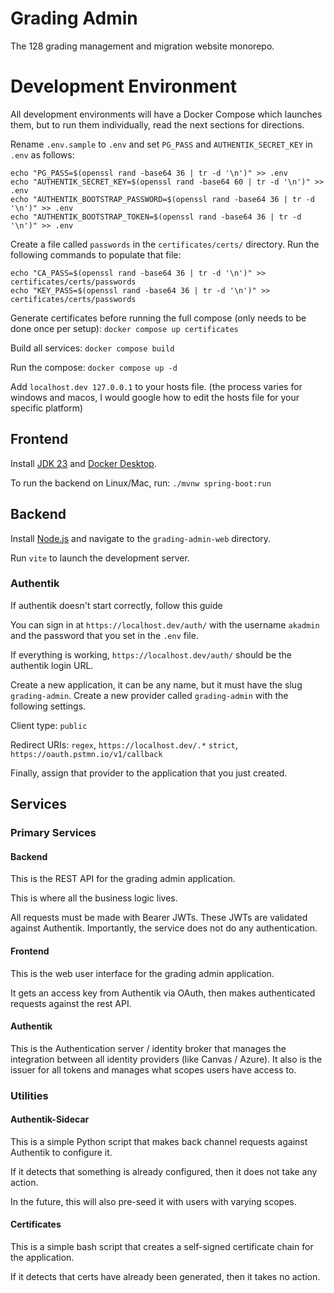 # Grading Admin

The 128 grading management and migration website monorepo.

# Development Environment

All development environments will have a Docker Compose which launches
them, but to run them individually, read the next sections for directions.

Rename `.env.sample` to `.env` and set `PG_PASS` and `AUTHENTIK_SECRET_KEY` in `.env` as follows:
```
echo "PG_PASS=$(openssl rand -base64 36 | tr -d '\n')" >> .env
echo "AUTHENTIK_SECRET_KEY=$(openssl rand -base64 60 | tr -d '\n')" >> .env
echo "AUTHENTIK_BOOTSTRAP_PASSWORD=$(openssl rand -base64 36 | tr -d '\n')" >> .env
echo "AUTHENTIK_BOOTSTRAP_TOKEN=$(openssl rand -base64 36 | tr -d '\n')" >> .env
```
Create a file called `passwords` in the `certificates/certs/` directory. Run the following commands to populate that file:
```
echo "CA_PASS=$(openssl rand -base64 36 | tr -d '\n')" >> certificates/certs/passwords
echo "KEY_PASS=$(openssl rand -base64 36 | tr -d '\n')" >> certificates/certs/passwords
```

Generate certificates before running the full compose (only needs to be done once per setup): `docker compose up certificates`

Build all services: `docker compose build`

Run the compose: `docker compose up -d`

Add `localhost.dev 127.0.0.1` to your hosts file.
(the process varies for windows and macos, I would google how to edit the hosts file for your specific platform)

## Frontend

Install [JDK 23](https://www.oracle.com/java/technologies/downloads/#jdk23-mac) and [Docker Desktop](https://www.docker.com).

To run the backend on Linux/Mac, run: `./mvnw spring-boot:run`

## Backend
Install [Node.js](https://nodejs.org/en) and navigate to the `grading-admin-web` directory.

Run `vite` to launch the development server.

### Authentik

If authentik doesn't start correctly, follow this guide

You can sign in at `https://localhost.dev/auth/` with the username `akadmin` and the password that you set in the `.env` file.

If everything is working, `https://localhost.dev/auth/` should be the authentik login URL.

Create a new application, it can be any name, but it must have the slug `grading-admin`.
Create a new provider called `grading-admin` with the following settings.

Client type: `public`

Redirect URIs: `regex`, `https://localhost.dev/.*`
`strict`, `https://oauth.pstmn.io/v1/callback`

Finally, assign that provider to the application that you just created.



## Services

### Primary Services

#### Backend

This is the REST API for the grading admin application.

This is where all the business logic lives.

All requests must be made with Bearer JWTs.
These JWTs are validated against Authentik.
Importantly, the service does not do any authentication.

#### Frontend

This is the web user interface for the grading admin application.

It gets an access key from Authentik via OAuth, then makes authenticated requests against the rest API.

#### Authentik

This is the Authentication server / identity broker that manages the integration between all identity providers 
(like Canvas / Azure).
It also is the issuer for all tokens and manages what scopes users have access to.

### Utilities

#### Authentik-Sidecar

This is a simple Python script that makes back channel requests against Authentik to configure it.

If it detects that something is already configured, then it does not take any action.

In the future, this will also pre-seed it with users with varying scopes.

#### Certificates

This is a simple bash script that creates a self-signed certificate chain for the application.

If it detects that certs have already been generated, then it takes no action.

